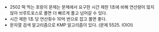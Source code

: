  - 2502 떡 먹는 호랑이 문제는 문제에서 요구한 시간 제한 1초에 비해 연산량이 많지 않아 브루트포스로 풀면 더 빠르게 풀고 넘어갈 수 있다.
 - 시간 제한 1초 당 연산횟수 10억 번으로 잡고 풀면 좋다.
 - 문자열 검색 알고리즘으로 KMP 알고리즘이 있다. (문제 5525. IOIOI)